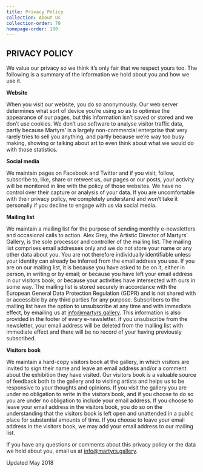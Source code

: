 ```yaml
---
title: Privacy Policy
collection: About Us
collection-order: 70
homepage-order: 180
---
```


## PRIVACY POLICY

We value our privacy so we think it&rsquo;s only fair that we respect yours too. The following is a summary of the information we hold about you and how we use it.

**Website**

When you visit our website, you do so anonymously. Our web server determines what sort of device you&rsquo;re using so as to optimise the appearance of our pages, but this information isn&rsquo;t saved or stored and we don&rsquo;t use cookies. We don&rsquo;t use software to analyse visitor traffic data, partly because Martyrs&rsquo; is a largely non-commercial enterprise that very rarely tries to sell you anything, and partly because we&rsquo;re way too busy making, showing or talking about art to even think about what we would do with those statistics.

**Social media**

We maintain pages on Facebook and Twitter and if you visit, follow, subscribe to, like, share or retweet us, our pages or our posts, your activity will be monitored in line with the policy of those websites. We have no control over their capture or analysis of your data. If you are uncomfortable with their privacy policy, we completely understand and won&rsquo;t take it personally if you decline to engage with us via social media.

**Mailing list**

We maintain a mailing list for the purpose of sending monthly e-newsletters and occasional calls to action. Alex Grey, the Artistic Director of Martyrs&rsquo; Gallery, is the sole processor and controller of the mailing list. The mailing list comprises email addresses only and we do not store your name or any other data about you. You are not therefore individually identifiable unless your identity can already be inferred from the email address you use. If you are on our mailing list, it is because you have asked to be on it, either in person, in writing or by email; or because you have left your email address in our visitors book; or because your activities have intersected with ours in some way. The mailing list is stored securely in accordance with the European General Data Protection Regulation (GDPR) and is not shared with or accessible by any third parties for any purpose. Subscribers to the mailing list have the option to unsubscribe at any time and with immediate effect, by emailing us at <a href="mailto:info@martyrs.gallery">info@martyrs.gallery</a>. This information is also provided in the footer of every e-newsletter. If you unsubscribe from the newsletter, your email address will be deleted from the mailing list with immediate effect and there will be no record of your having previously subscribed.

**Visitors book**

We maintain a hard-copy visitors book at the gallery, in which visitors are invited to sign their name and leave an email address and/or a comment about the exhibition they have visited. Our visitors book is a valuable source of feedback both to the gallery and to visiting artists and helps us to be responsive to your thoughts and opinions. If you visit the gallery you are under no obligation to write in the visitors book, and if you choose to do so you are under no obligation to include your email address. If you choose to leave your email address in the visitors book, you do so on the understanding that the visitors book is left open and unattended in a public place for substantial amounts of time. If you choose to leave your email address in the visitors book, we may add your email address to our mailing list.

If you have any questions or comments about this privacy policy or the data we hold about you, email us at <a href="mailto:info@martyrs.gallery">info@martyrs.gallery</a>.

Updated May 2018
